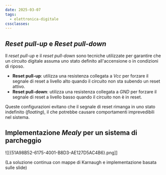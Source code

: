 ```yaml
---
date: 2025-03-07
tags:
  - elettronica-digitale
cssclasses:
---
```


## *Reset pull-up* e *Reset pull-down*

Il *reset pull-up* e il *reset pull-down* sono tecniche utilizzate per garantire che un circuito digitale assuma uno stato definito all'accensione o in condizioni di riposo.

- **Reset pull-up**: utilizza una resistenza collegata a *Vcc* per forzare il segnale di reset a livello alto quando il circuito non sta subendo un reset attivo.
- **Reset pull-down**: utilizza una resistenza collegata a *GND* per forzare il segnale di reset a livello basso quando il circuito non è in reset.

Queste configurazioni evitano che il segnale di reset rimanga in uno stato indefinito (*floating*), il che potrebbe causare comportamenti imprevedibili nel sistema.

## Implementazione *Mealy* per un sistema di parcheggio

![[{51A98B52-6175-4001-B8D3-AE127D5AC4B6}.png]]

(La soluzione continua con mappe di Karnaugh e implementazione basata sulle slide)
